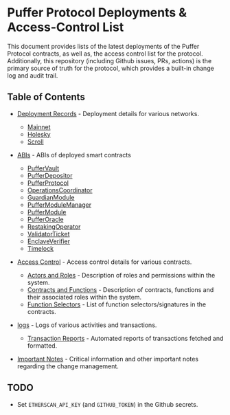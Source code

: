 # Puffer Protocol Deployments & Access-Control List

This document provides lists of the latest deployments of the Puffer Protocol contracts, as well as, the access control list for the protocol. Additionally, this repository (including Github issues, PRs, actions) is the primary source of truth for the protocol, which provides a built-in change log and audit trail.

## Table of Contents

- [Deployment Records](docs/deployments/) - Deployment details for various networks.
  - [Mainnet](docs/deployments/mainnet.md)
  - [Holesky](docs/deployments/holesky.md)
  - [Scroll](docs/deployments/scroll.md)

- [ABIs](docs/abis/) - ABIs of deployed smart contracts
  - [PufferVault](docs/abis/PufferVault.json)
  - [PufferDepositor](docs/abis/PufferDepositor.json)
  - [PufferProtocol](docs/abis/PufferProtocol.json)
  - [OperationsCoordinator](docs/abis/OperationsCoordinator.json)
  - [GuardianModule](docs/abis/GuardianModule.json)
  - [PufferModuleManager](docs/abis/PufferModuleManager.json)
  - [PufferModule](docs/abis/PufferModule.json)
  - [PufferOracle](docs/abis/PufferOracle.json)
  - [RestakingOperator](docs/abis/RestakingOperator.json)
  - [ValidatorTicket](docs/abis/ValidatorTicket.json)
  - [EnclaveVerifier](docs/abis/EnclaveVerifier.json)
  - [Timelock](docs/abis/Timelock.json)


- [Access Control](docs/access-control/) - Access control details for various contracts.
  - [Actors and Roles](docs/access-control/actors_and_roles.md) - Description of roles and permissions within the system.
  - [Contracts and Functions](docs/access-control/contracts_and_functions.md) - Description of contracts, functions and their associated roles within the system.
  - [Function Selectors](docs/access-control/function_selectors.md) - List of function selectors/signatures in the contracts.


- [logs](logs/) - Logs of various activities and transactions.
  - [Transaction Reports](logs/transactions.md) - Automated reports of transactions fetched and formatted.

- [Important Notes](docs/important_notes.md) - Critical information and other important notes regarding the change management.



## TODO
- Set `ETHERSCAN_API_KEY` (and `GITHUB_TOKEN`) in the Github secrets.